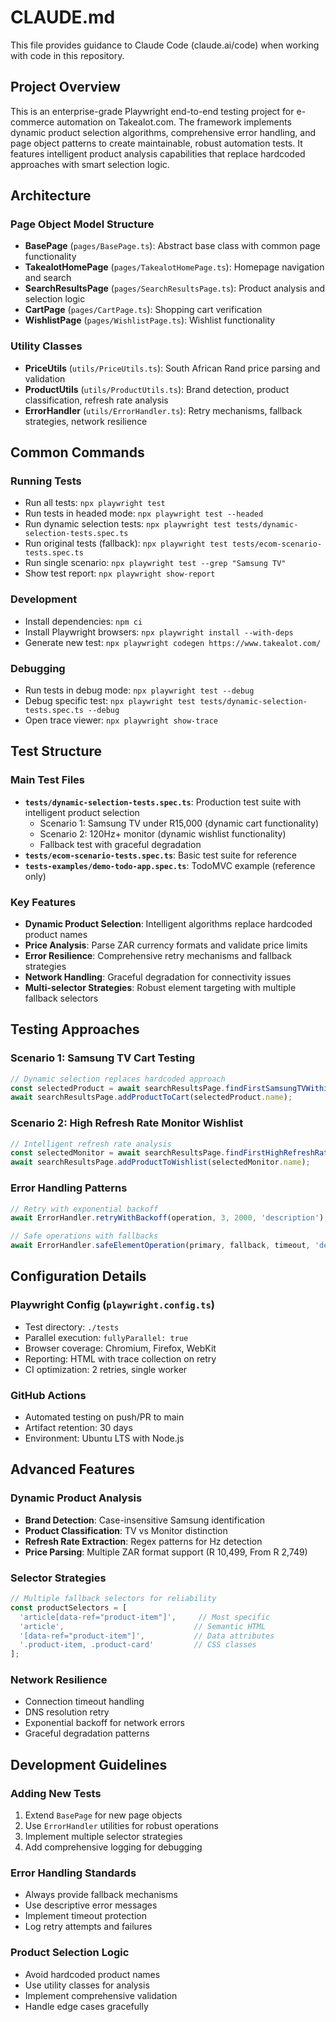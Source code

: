 # CLAUDE.md

This file provides guidance to Claude Code (claude.ai/code) when working with code in this repository.

## Project Overview

This is an enterprise-grade Playwright end-to-end testing project for e-commerce automation on Takealot.com. The framework implements dynamic product selection algorithms, comprehensive error handling, and page object patterns to create maintainable, robust automation tests. It features intelligent product analysis capabilities that replace hardcoded approaches with smart selection logic.

## Architecture

### Page Object Model Structure
- **BasePage** (`pages/BasePage.ts`): Abstract base class with common page functionality
- **TakealotHomePage** (`pages/TakealotHomePage.ts`): Homepage navigation and search
- **SearchResultsPage** (`pages/SearchResultsPage.ts`): Product analysis and selection logic
- **CartPage** (`pages/CartPage.ts`): Shopping cart verification
- **WishlistPage** (`pages/WishlistPage.ts`): Wishlist functionality

### Utility Classes
- **PriceUtils** (`utils/PriceUtils.ts`): South African Rand price parsing and validation
- **ProductUtils** (`utils/ProductUtils.ts`): Brand detection, product classification, refresh rate analysis
- **ErrorHandler** (`utils/ErrorHandler.ts`): Retry mechanisms, fallback strategies, network resilience

## Common Commands

### Running Tests
- Run all tests: `npx playwright test`
- Run tests in headed mode: `npx playwright test --headed`
- Run dynamic selection tests: `npx playwright test tests/dynamic-selection-tests.spec.ts`
- Run original tests (fallback): `npx playwright test tests/ecom-scenario-tests.spec.ts`
- Run single scenario: `npx playwright test --grep "Samsung TV"`
- Show test report: `npx playwright show-report`

### Development
- Install dependencies: `npm ci`
- Install Playwright browsers: `npx playwright install --with-deps`
- Generate new test: `npx playwright codegen https://www.takealot.com/`

### Debugging
- Run tests in debug mode: `npx playwright test --debug`
- Debug specific test: `npx playwright test tests/dynamic-selection-tests.spec.ts --debug`
- Open trace viewer: `npx playwright show-trace`

## Test Structure

### Main Test Files
- **`tests/dynamic-selection-tests.spec.ts`**: Production test suite with intelligent product selection
  - Scenario 1: Samsung TV under R15,000 (dynamic cart functionality)
  - Scenario 2: 120Hz+ monitor (dynamic wishlist functionality)
  - Fallback test with graceful degradation
- **`tests/ecom-scenario-tests.spec.ts`**: Basic test suite for reference
- **`tests-examples/demo-todo-app.spec.ts`**: TodoMVC example (reference only)

### Key Features
- **Dynamic Product Selection**: Intelligent algorithms replace hardcoded product names
- **Price Analysis**: Parse ZAR currency formats and validate price limits
- **Error Resilience**: Comprehensive retry mechanisms and fallback strategies
- **Network Handling**: Graceful degradation for connectivity issues
- **Multi-selector Strategies**: Robust element targeting with multiple fallback selectors

## Testing Approaches

### Scenario 1: Samsung TV Cart Testing
```typescript
// Dynamic selection replaces hardcoded approach
const selectedProduct = await searchResultsPage.findFirstSamsungTVWithinPrice(15000);
await searchResultsPage.addProductToCart(selectedProduct.name);
```

### Scenario 2: High Refresh Rate Monitor Wishlist
```typescript
// Intelligent refresh rate analysis
const selectedMonitor = await searchResultsPage.findFirstHighRefreshRateMonitor(120);
await searchResultsPage.addProductToWishlist(selectedMonitor.name);
```

### Error Handling Patterns
```typescript
// Retry with exponential backoff
await ErrorHandler.retryWithBackoff(operation, 3, 2000, 'description');

// Safe operations with fallbacks
await ErrorHandler.safeElementOperation(primary, fallback, timeout, 'description');
```

## Configuration Details

### Playwright Config (`playwright.config.ts`)
- Test directory: `./tests`
- Parallel execution: `fullyParallel: true`
- Browser coverage: Chromium, Firefox, WebKit
- Reporting: HTML with trace collection on retry
- CI optimization: 2 retries, single worker

### GitHub Actions
- Automated testing on push/PR to main
- Artifact retention: 30 days
- Environment: Ubuntu LTS with Node.js

## Advanced Features

### Dynamic Product Analysis
- **Brand Detection**: Case-insensitive Samsung identification
- **Product Classification**: TV vs Monitor distinction
- **Refresh Rate Extraction**: Regex patterns for Hz detection
- **Price Parsing**: Multiple ZAR format support (R 10,499, From R 2,749)

### Selector Strategies
```typescript
// Multiple fallback selectors for reliability
const productSelectors = [
  'article[data-ref="product-item"]',     // Most specific
  'article',                             // Semantic HTML
  '[data-ref="product-item"]',           // Data attributes
  '.product-item, .product-card'         // CSS classes
];
```

### Network Resilience
- Connection timeout handling
- DNS resolution retry
- Exponential backoff for network errors
- Graceful degradation patterns

## Development Guidelines

### Adding New Tests
1. Extend `BasePage` for new page objects
2. Use `ErrorHandler` utilities for robust operations
3. Implement multiple selector strategies
4. Add comprehensive logging for debugging

### Error Handling Standards
- Always provide fallback mechanisms
- Use descriptive error messages
- Implement timeout protection
- Log retry attempts and failures

### Product Selection Logic
- Avoid hardcoded product names
- Use utility classes for analysis
- Implement comprehensive validation
- Handle edge cases gracefully